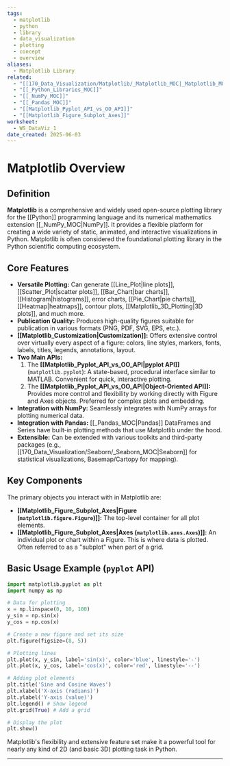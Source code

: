 ```yaml
---
tags:
  - matplotlib
  - python
  - library
  - data_visualization
  - plotting
  - concept
  - overview
aliases:
  - Matplotlib Library
related:
  - "[[170_Data_Visualization/Matplotlib/_Matplotlib_MOC|_Matplotlib_MOC]]"
  - "[[_Python_Libraries_MOC]]"
  - "[[_NumPy_MOC]]"
  - "[[_Pandas_MOC]]"
  - "[[Matplotlib_Pyplot_API_vs_OO_API]]"
  - "[[Matplotlib_Figure_Subplot_Axes]]"
worksheet:
  - WS_DataViz_1
date_created: 2025-06-03
---
```

# Matplotlib Overview

## Definition
**Matplotlib** is a comprehensive and widely used open-source plotting library for the [[Python]] programming language and its numerical mathematics extension [[_NumPy_MOC|NumPy]]. It provides a flexible platform for creating a wide variety of static, animated, and interactive visualizations in Python. Matplotlib is often considered the foundational plotting library in the Python scientific computing ecosystem.

## Core Features
-   **Versatile Plotting:** Can generate [[Line_Plot|line plots]], [[Scatter_Plot|scatter plots]], [[Bar_Chart|bar charts]], [[Histogram|histograms]], error charts, [[Pie_Chart|pie charts]], [[Heatmap|heatmaps]], contour plots, [[Matplotlib_3D_Plotting|3D plots]], and much more.
-   **Publication Quality:** Produces high-quality figures suitable for publication in various formats (PNG, PDF, SVG, EPS, etc.).
-   **[[Matplotlib_Customization|Customization]]:** Offers extensive control over virtually every aspect of a figure: colors, line styles, markers, fonts, labels, titles, legends, annotations, layout.
-   **Two Main APIs:**
    1.  The **[[Matplotlib_Pyplot_API_vs_OO_API|pyplot API]]** (`matplotlib.pyplot`): A state-based, procedural interface similar to MATLAB. Convenient for quick, interactive plotting.
    2.  The **[[Matplotlib_Pyplot_API_vs_OO_API|Object-Oriented API]]:** Provides more control and flexibility by working directly with Figure and Axes objects. Preferred for complex plots and embedding.
-   **Integration with NumPy:** Seamlessly integrates with NumPy arrays for plotting numerical data.
-   **Integration with Pandas:** [[_Pandas_MOC|Pandas]] DataFrames and Series have built-in plotting methods that use Matplotlib under the hood.
-   **Extensible:** Can be extended with various toolkits and third-party packages (e.g., [[170_Data_Visualization/Seaborn/_Seaborn_MOC|Seaborn]] for statistical visualizations, Basemap/Cartopy for mapping).

## Key Components
The primary objects you interact with in Matplotlib are:
-   **[[Matplotlib_Figure_Subplot_Axes|Figure (`matplotlib.figure.Figure`)]]:** The top-level container for all plot elements.
-   **[[Matplotlib_Figure_Subplot_Axes|Axes (`matplotlib.axes.Axes`)]]:** An individual plot or chart within a Figure. This is where data is plotted. Often referred to as a "subplot" when part of a grid.

## Basic Usage Example (`pyplot` API)
```python
import matplotlib.pyplot as plt
import numpy as np

# Data for plotting
x = np.linspace(0, 10, 100)
y_sin = np.sin(x)
y_cos = np.cos(x)

# Create a new figure and set its size
plt.figure(figsize=(8, 5))

# Plotting lines
plt.plot(x, y_sin, label='sin(x)', color='blue', linestyle='-')
plt.plot(x, y_cos, label='cos(x)', color='red', linestyle='--')

# Adding plot elements
plt.title('Sine and Cosine Waves')
plt.xlabel('X-axis (radians)')
plt.ylabel('Y-axis (value)')
plt.legend() # Show legend
plt.grid(True) # Add a grid

# Display the plot
plt.show()
```

Matplotlib's flexibility and extensive feature set make it a powerful tool for nearly any kind of 2D (and basic 3D) plotting task in Python.

---